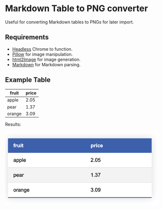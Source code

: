 # Markdown Table to PNG converter

Useful for converting Markdown tables to PNGs for later import.

## Requirements

- [Headless](https://developer.chrome.com/blog/headless-chrome/) Chrome to function.
- [Pillow](https://python-pillow.org/) for image manipulation.
- [html2Image](https://github.com/vgalin/html2image) for image generation.
- [Markdown](https://python-markdown.github.io/) for Markdown parsing.

## Example Table

| fruit  | price  |
|--------|--------|
| apple  | 2.05   |
| pear   | 1.37   |
| orange | 3.09   |

Results:

![Example Table](fixed_table.png)
